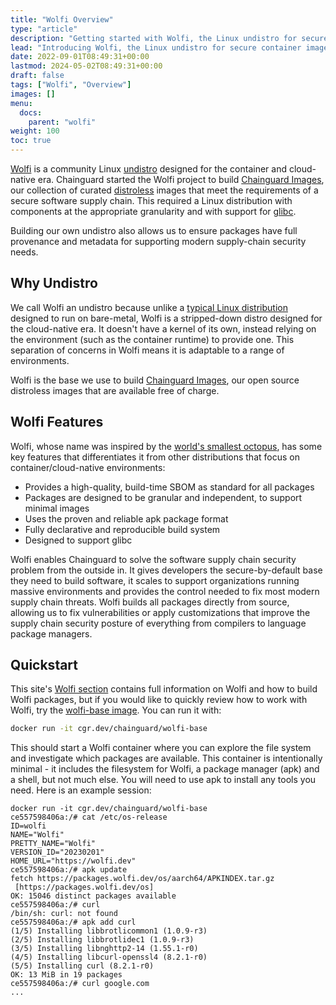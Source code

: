 ```yaml
---
title: "Wolfi Overview"
type: "article"
description: "Getting started with Wolfi, the Linux undistro for secure container images"
lead: "Introducing Wolfi, the Linux undistro for secure container images"
date: 2022-09-01T08:49:31+00:00
lastmod: 2024-05-02T08:49:31+00:00
draft: false
tags: ["Wolfi", "Overview"]
images: []
menu:
  docs:
    parent: "wolfi"
weight: 100
toc: true
---
```


[Wolfi](https://github.com/wolfi-dev) is a community Linux [undistro](#why-undistro) designed for the container and cloud-native era. Chainguard started the Wolfi project to build [Chainguard Images](/chainguard/chainguard-images/overview), our collection of curated [distroless](/chainguard/chainguard-images/getting-started-distroless/) images that meet the requirements of a secure software supply chain. This required a Linux distribution with components at the appropriate granularity and with support for [glibc](https://www.gnu.org/software/libc/).

Building our own undistro also allows us to ensure packages have full provenance and metadata for supporting modern supply-chain security needs.

## Why Undistro

We call Wolfi an undistro because unlike a [typical Linux distribution](https://en.wikipedia.org/wiki/Linux_distribution) designed to run on bare-metal, Wolfi is a stripped-down distro designed for the cloud-native era. It doesn't have a kernel of its own, instead relying on the environment (such as the container runtime) to provide one. This separation of concerns in Wolfi means it is adaptable to a range of environments.

Wolfi is the base we use to build [Chainguard Images](/chainguard/chainguard-images/overview), our open source distroless images that are available free of charge.

## Wolfi Features

Wolfi, whose name was inspired by the [world's smallest octopus](https://en.wikipedia.org/wiki/Octopus_wolfi), has some key features that differentiates it from other distributions that focus on container/cloud-native environments:

- Provides a high-quality, build-time SBOM as standard for all packages
- Packages are designed to be granular and independent, to support minimal images
- Uses the proven and reliable apk package format
- Fully declarative and reproducible build system
- Designed to support glibc

Wolfi enables Chainguard to solve the software supply chain security problem from the outside in. It gives developers the secure-by-default base they need to build software, it scales to support organizations running massive environments and provides the control needed to fix most modern supply chain threats. Wolfi builds all packages directly from source, allowing us to fix vulnerabilities or apply customizations that improve the supply chain security posture of everything from compilers to language package managers.

## Quickstart

This site's [Wolfi section](/open-source/wolfi/) contains full information on Wolfi and how to build Wolfi packages, but if you
would like to quickly review how to work with Wolfi, try the [wolfi-base
image](https://images.chainguard.dev/directory/image/wolfi-base/overview?utm_source=cg-academy&utm_medium=website&utm_campaign=dev-enablement&utm_content=edu-content-open-source-wolfi-overview). You can run it with:

```sh
docker run -it cgr.dev/chainguard/wolfi-base
```

This should start a Wolfi container where you can explore the file system and investigate which
packages are available. This container is intentionally minimal - it includes the filesystem for
Wolfi, a package manager (apk) and a shell, but not much else. You will need to use apk to install
any tools you need. Here is an example session:

```
docker run -it cgr.dev/chainguard/wolfi-base
ce557598406a:/# cat /etc/os-release
ID=wolfi
NAME="Wolfi"
PRETTY_NAME="Wolfi"
VERSION_ID="20230201"
HOME_URL="https://wolfi.dev"
ce557598406a:/# apk update
fetch https://packages.wolfi.dev/os/aarch64/APKINDEX.tar.gz
 [https://packages.wolfi.dev/os]
OK: 15046 distinct packages available
ce557598406a:/# curl
/bin/sh: curl: not found
ce557598406a:/# apk add curl
(1/5) Installing libbrotlicommon1 (1.0.9-r3)
(2/5) Installing libbrotlidec1 (1.0.9-r3)
(3/5) Installing libnghttp2-14 (1.55.1-r0)
(4/5) Installing libcurl-openssl4 (8.2.1-r0)
(5/5) Installing curl (8.2.1-r0)
OK: 13 MiB in 19 packages
ce557598406a:/# curl google.com
...
```
